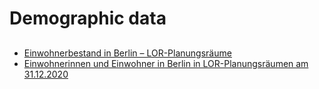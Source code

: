 # Demographic data

## 

+ [Einwohnerbestand in Berlin – LOR-Planungsräume](https://www.statistik-berlin-brandenburg.de/a-i-16-hj)
+ [Einwohnerinnen und Einwohner in Berlin in LOR-Planungsräumen am 31.12.2020](https://daten.berlin.de/datensaetze/einwohnerinnen-und-einwohner-berlin-lor-planungsr%C3%A4umen-am-31122020)
